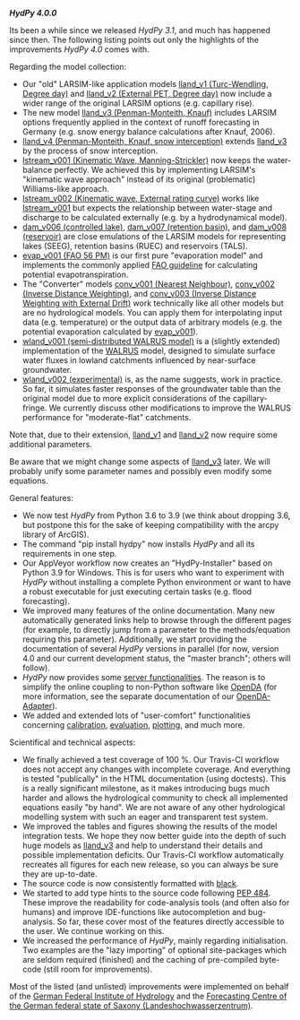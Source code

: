 ***HydPy 4.0.0***

Its been a while since we released *HydPy 3.1*, and much has happened since then.  The following listing points out only the highlights of the improvements *HydPy 4.0* comes with.

Regarding the model collection:
 * Our "old" LARSIM-like application models [lland_v1 (Turc-Wendling, Degree day)](https://hydpy-dev.github.io/hydpy/4.0/lland_v1.html) and [lland_v2 (External PET, Degree day)](https://hydpy-dev.github.io/hydpy/4.0/lland_v2.html) now include a wider range of the original LARSIM options (e.g. capillary rise). 
 * The new model [lland_v3 (Penman-Monteith, Knauf)](https://hydpy-dev.github.io/hydpy/4.0/lland_v3.html) includes LARSIM options frequently applied in the context of runoff forecasting in Germany (e.g. snow energy balance calculations after Knauf, 2006).
 * [lland_v4 (Penman-Monteith, Knauf, snow interception)](https://hydpy-dev.github.io/hydpy/4.0/lland_v4.html) extends  [lland_v3](https://hydpy-dev.github.io/hydpy/4.0/lland_v3.html) by the process of snow interception.
 * [lstream_v001 (Kinematic Wave, Manning-Strickler)](https://hydpy-dev.github.io/hydpy/4.0/lstream_v001.html) now keeps the water-balance perfectly.  We achieved this by implementing LARSIM's "kinematic wave approach" instead of its original (problematic) Williams-like approach.
 * [lstream_v002 (Kinematic wave, External rating curve)](https://hydpy-dev.github.io/hydpy/4.0/lstream_v002.html) works like [lstream_v001](https://hydpy-dev.github.io/hydpy/4.0/lstream_v001.html)  but expects the relationship between water-stage and discharge to be calculated externally (e.g. by a hydrodynamical model).
 * [dam_v006 (controlled lake)](https://hydpy-dev.github.io/hydpy/4.0/dam_v006.html), [dam_v007 (retention basin)](https://hydpy-dev.github.io/hydpy/4.0/dam_v007.html), and [dam_v008 (reservoir)](https://hydpy-dev.github.io/hydpy/4.0/dam_v008.html) are close emulations of the LARSIM models for representing lakes (SEEG), retention basins (RUEC) and reservoirs (TALS).
 * [evap_v001 (FAO 56 PM)](https://hydpy-dev.github.io/hydpy/4.0/evap_v001.html) is our first pure "evaporation model" and implements the commonly applied [FAO guideline](http://www.fao.org/3/x0490e/x0490e00.htm) for calculating potential  evapotranspiration. 
 * The "Converter" models [conv_v001 (Nearest Neighbour)](https://hydpy-dev.github.io/hydpy/4.0/conv_v001.html), [conv_v002 (Inverse Distance Weighting)](https://hydpy-dev.github.io/hydpy/4.0/conv_v002.html), and [conv_v003 (Inverse Distance Weighting with External Drift)](https://hydpy-dev.github.io/hydpy/4.0/conv_v003.html) work technically like all other models but are no hydrological models.  You can apply them for interpolating input data (e.g. temperature) or the output data of arbitrary models (e.g. the potential evaporation calculated by [evap_v001](https://hydpy-dev.github.io/hydpy/4.0/evap_v001.html)).
 * [wland_v001 (semi-distributed WALRUS model)](https://hydpy-dev.github.io/hydpy/4.0/wland_v001.html) is a (slightly extended) implementation of the [WALRUS](https://www.wur.nl/en/Research-Results/Chair-groups/Environmental-Sciences/Hydrology-and-Quantitative-Water-Management-Group/Research/WALRUS.htm) model, designed to simulate surface water fluxes in lowland catchments influenced by near-surface groundwater. 
 * [wland_v002 (experimental)](https://hydpy-dev.github.io/hydpy/4.0/wland_v002.html) is, as the name suggests, work in practice.  So far, it simulates faster responses of the groundwater table than the original model due to more explicit considerations of the capillary-fringe.  We currently discuss other modifications to improve the WALRUS performance for "moderate-flat" catchments.

Note that, due to their extension, [lland_v1](https://hydpy-dev.github.io/hydpy/4.0/lland_v1.html) and [lland_v2](https://hydpy-dev.github.io/hydpy/4.0/lland_v2.html) now require some additional parameters. 

Be aware that we might change some aspects of [lland_v3](https://hydpy-dev.github.io/hydpy/4.0/lland_v3.html) later.  We will probably unify some parameter names and possibly even modify some equations.

General features:
 * We now test *HydPy* from Python 3.6 to 3.9 (we think about dropping 3.6, but postpone this for the sake of keeping compatibility with the arcpy library of ArcGIS).
 * The command "pip install hydpy" now installs *HydPy* and all its requirements in one step.
 * Our AppVeyor workflow now creates an "HydPy-Installer" based on Python 3.9 for Windows.  This is for users who want to experiment with *HydPy* without installing a complete Python environment or want to have a robust executable for just executing certain tasks (e.g. flood forecasting).
 * We improved many features of the online documentation.  Many new automatically generated links help to browse through the different pages (for example, to directly jump from a parameter to the methods/equation requiring this parameter). Additionally, we start providing the documentation of several  *HydPy* versions in parallel (for now, version 4.0 and our current development status, the "master branch"; others will follow).
 * *HydPy* now provides some [server functionalities](https://hydpy-dev.github.io/hydpy/4.0/servertools.html).  The reason is to simplify the online coupling to non-Python software like [OpenDA](https://www.openda.org/) (for more information, see the separate documentation of our [OpenDA-Adapter](https://github.com/hydpy-dev/OpenDA)).
 * We added and extended lots of "user-comfort" functionalities concerning [calibration](https://hydpy-dev.github.io/hydpy/4.0/calibtools.html), [evaluation](https://hydpy-dev.github.io/hydpy/4.0/statstools.html), [plotting](https://hydpy-dev.github.io/hydpy/4.0/devicetools.html#hydpy.core.devicetools.Element.plot_inputseries), and much more.

Scientifical and technical aspects:
 * We finally achieved a test coverage of 100 %.  Our Travis-CI workflow does not accept any changes with incomplete coverage. And everything is tested "publically" in the HTML documentation (using doctests). This is a really significant milestone, as it makes introducing bugs much harder and allows the hydrological community to check all implemented equations easily "by hand". We are not aware of any other hydrological modelling system with such an eager and transparent test system.
 * We improved the tables and figures showing the results of the model integration tests. We hope they now better guide into the depth of such huge models as  [lland_v3](https://hydpy-dev.github.io/hydpy/4.0/lland_v3.html) and help to understand their details and possible implementation deficits. Our Travis-CI workflow automatically recreates all figures for each new release, so you can always be sure they are up-to-date.
 * The source code is now consistently formatted with [black](https://github.com/psf/black).
 * We started to add type hints to the source code following [PEP 484](https://www.python.org/dev/peps/pep-0484/). These improve the readability for code-analysis tools (and often also for humans) and improve IDE-functions like autocompletion and bug-analysis. So far, these cover most of the features directly accessible to the user. We continue working on this.
 * We increased the performance of *HydPy*, mainly regarding initialisation. Two examples are the "lazy importing" of optional site-packages which are seldom required (finished) and the caching of pre-compiled byte-code (still room for improvements).

Most of the listed (and unlisted) improvements were implemented on behalf of the [German Federal Institute of Hydrology](https://www.bafg.de/EN/Home/homepage_en_node.html) and the [Forecasting Centre of the German federal state of Saxony (Landeshochwasserzentrum)](https://www.umwelt.sachsen.de/umwelt/infosysteme/lhwz/index.html).
